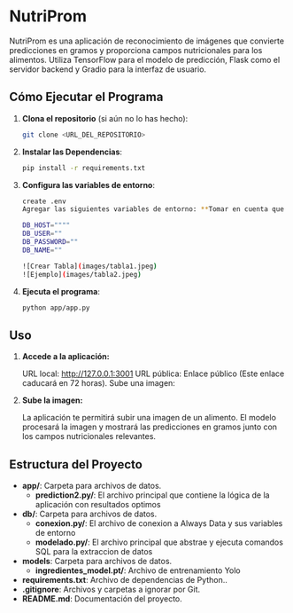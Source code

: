 # NutriProm

NutriProm es una aplicación de reconocimiento de imágenes que convierte predicciones en gramos y proporciona campos nutricionales para los alimentos. Utiliza TensorFlow para el modelo de predicción, Flask como el servidor backend y Gradio para la interfaz de usuario.


## Cómo Ejecutar el Programa

1. **Clona el repositorio** (si aún no lo has hecho):
   ```bash
   git clone <URL_DEL_REPOSITORIO> 

2. **Instalar las Dependencias**:
   ```bash
   pip install -r requirements.txt

2. **Configura las variables de entorno**:
   ```bash
   create .env
   Agregar las siguientes variables de entorno: **Tomar en cuenta que las variables de la base de datos son restringidas**
   
   DB_HOST=""""
   DB_USER=""
   DB_PASSWORD=""
   DB_NAME=""

   ![Crear Tabla](images/tabla1.jpeg)
   ![Ejemplo](images/tabla2.jpeg)

2. **Ejecuta el programa**:
   ```bash
   python app/app.py

## Uso

1. **Accede a la aplicación:**

   URL local: http://127.0.0.1:3001
   URL pública: Enlace público (Este enlace caducará en 72 horas).
   Sube una imagen:

2. **Sube la imagen:**

   La aplicación te permitirá subir una imagen de un alimento. El modelo procesará la imagen y mostrará las predicciones en gramos junto con los campos nutricionales relevantes.

## Estructura del Proyecto

- **app/**: Carpeta para archivos de datos.
  - **prediction2.py/**: El archivo principal que contiene la lógica de la aplicación con resultados optimos
- **db/**: Carpeta para archivos de datos.
  - **conexion.py/**: El archivo de conexion a Always Data y sus variables de entorno
  - **modelado.py/**: El archivo principal que abstrae y ejecuta comandos SQL para la extraccion de datos
- **models**: Carpeta para archivos de datos.
  - **ingredientes_model.pt/**: Archivo de entrenamiento Yolo
- **requirements.txt**: Archivo de dependencias de Python..
- **.gitignore**: Archivos y carpetas a ignorar por Git.
- **README.md**: Documentación del proyecto.
